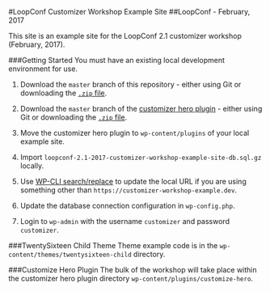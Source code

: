 #LoopConf Customizer Workshop Example Site
##LoopConf - February, 2017

This site is an example site for the LoopConf 2.1 customizer workshop (February, 2017).  

###Getting Started
You must have an existing local development environment for use.

1. Download the `master` branch of this repository - either using Git or downloading the [`.zip` file](https://github.com/ataylorme/loopconf-2.1-customizer-workshop-example-site/archive/master.zip).

1. Download the `master` branch of the [customizer hero plugin](https://github.com/ataylorme/customize-hero) - either using Git or downloading the [`.zip` file](https://github.com/ataylorme/customize-hero/archive/master.zip).

1. Move the customizer hero plugin to `wp-content/plugins` of your local example site.

1. Import `loopconf-2.1-2017-customizer-workshop-example-site-db.sql.gz` locally.

1. Use [WP-CLI search/replace](https://wp-cli.org/commands/search-replace/) to update the local URL if you are using something other than `https://customizer-workshop-example.dev`.

1. Update the database connection configuration in `wp-config.php`.

1. Login to `wp-admin` with the username `customizer` and password `customizer`.

###TwentySixteen Child Theme
Theme example code is in the `wp-content/themes/twentysixteen-child` directory.

###Customize Hero Plugin
The bulk of the workshop will take place within the customizer hero plugin directory `wp-content/plugins/customize-hero`.
